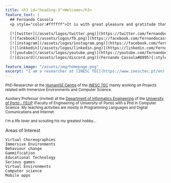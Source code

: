 ```yaml
---
title: <h3 id="heading-3">Welcome</h3>
feature_text: |
  ## Fernando Cassola
  <p style="color:#ffffff">It is with great pleasure and gratitude that I welcome you to my personal website</p>
  
  [![twitter](/assets/logos/twitter.png)](https://twitter.com/fernandocassola){:style="background: none"}
  [![facebook](/assets/logos/fb.png)](https://facebook.com/fernandocassola){:style="background: none"}
  [![instagram](/assets/logos/instagram.png)](https://facebook.com/fernandocassola){:style="background: none"}
  [![linkkedin](/assets/logos/linkedin.png)](https://linkedin.com/fernandocassola){:style="background: none"}
  [![youtube](/assets/logos/youtube.png)](https://youtube.com/fernandocassola){:style="background: none"}
  [![discord](/assets/logos/discord.png)](Fernando Cassola#8895){:style="background: none"}

feature_image: "/assets/img/homepage.png"
excerpt: "I am a researcher at [INESC TEC](https://www.inesctec.pt/en) and invited assistant at [FEUP](https://sigarra.up.pt/feup/en/WEB_PAGE.INICIAL)."
---
```

<small>PhD Researcher at the [HumanISE Centre](https://www.inesctec.pt/en/centres/humanise) of the [INESC TEC](https://www.inesctec.pt/en) mainly working on Projects related with Immersive Environments and Computer Science.</small>

<small>Auxiliary Professor (invited) at the [Department of Informatics Engineering](https://dei.fe.up.pt/pt/pagina-inicial/) of the [University of Porto - FEUP](https://sigarra.up.pt/feup/en/WEB_PAGE.INICIAL) (Faculty of Engineering of University of Porto) with a Phd in Computer Science. My teaching activities are mostly in Programming Languages and Digital Comunications and Internet.</small>

<small>I'm a life lover and scouting his my greatest hobby…</small>

Areas of Interest

    Virtual Choreographies
    Immersive Environments
    Behaviour change
    Gammification 
    Educational Technology
    Serious games
    Virtual Environments
    Computer science
    Mobile apps

